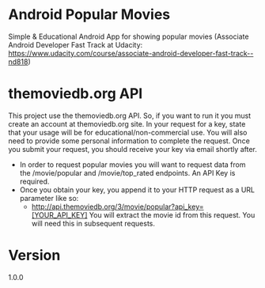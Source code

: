 # Android Popular Movies
Simple &amp; Educational Android App for showing popular movies (Associate Android Developer Fast Track at Udacity: https://www.udacity.com/course/associate-android-developer-fast-track--nd818)

# themoviedb.org API
This project use the themoviedb.org API. So, if you want to run it you must create an account at themoviedb.org site. In your request for a key, state that your usage will be for educational/non-commercial use. You will also need to provide some personal information to complete the request. Once you submit your request, you should receive your key via email shortly after.
  - In order to request popular movies you will want to request data from the /movie/popular and /movie/top_rated endpoints. An API Key is required.
  - Once you obtain your key, you append it to your HTTP request as a URL parameter like so:
    - http://api.themoviedb.org/3/movie/popular?api_key=[YOUR_API_KEY]
You will extract the movie id from this request. You will need this in subsequent requests.

# Version
1.0.0
